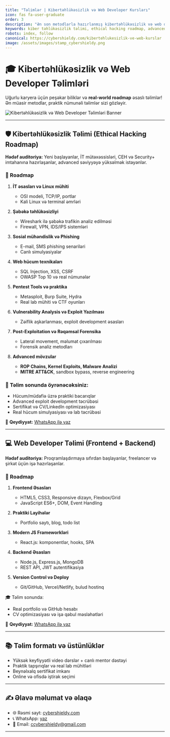 ```yaml
---
title: "Təlimlər | Kibertəhlükəsizlik və Web Developer Kursları"
icon: fas fa-user-graduate
order: 3
description: "Ən son metodlarla hazırlanmış kibertəhlükəsizlik və web developer təlimləri. Real-world praktika, advanced hacking roadmap və modern web proqramlaşdırma. Tələbələr üçün SEO dostu kurslar."
keywords: kiber təhlükəsizlik təlimi, ethical hacking roadmap, advanced hacking kursu, web developer təlimi, frontend backend roadmap, CEH hazırlıq, OSCP, penetration testing, OWASP, real hacking, web proqramlaşdırma kursu, React, Node.js, MongoDB, online təlimlər, tələbə üçün təlim
robots: index, follow
canonical: https://cybershieldy.com/kibertehlukesizlik-ve-web-kurslar
image: /assets/images/stamp_cybershieldy.png
---
```


<script type="application/ld+json">
{
  "@context": "https://schema.org",
  "@type": "Course",
  "name": "Kibertəhlükəsizlik və Web Developer Təlimləri",
  "description": "Ən son metodlarla hazırlanmış kibertəhlükəsizlik və web developer təlimləri. Real-world praktika, advance hacking roadmap və modern web proqramlaşdırma. Tələbələr üçün SEO dostu kurslar.",
  "provider": {
    "@type": "Organization",
    "name": "CyberShieldy",
    "sameAs": "https://cybershieldy.com"
  }
}
</script>

# 🎓 Kibertəhlükəsizlik və Web Developer Təlimləri

Uğurlu karyera üçün peşəkar biliklər və **real-world roadmap** əsaslı təlimlər!  
Ən müasir metodlar, praktik nümunəli təlimlər sizi gözləyir.

![Kibertəhlükəsizlik və Web Developer Təlimləri Banner](/assets/images/training-banner.png "Kibertəhlükəsizlik və Web Developer Təlimləri")

---

## 🛡️ Kibertəhlükəsizlik Təlimi (Ethical Hacking Roadmap)

**Hədəf auditoriya:** Yeni başlayanlar, İT mütəxəssisləri, CEH və Security+ imtahanına hazırlaşanlar, advanced səviyyəyə yüksəlmək istəyənlər.  



### 🚀 Roadmap

1. **İT əsasları və Linux mühiti**
   - OSI modeli, TCP/IP, portlar
   - Kali Linux və terminal əmrləri

2. **Şəbəkə təhlükəsizliyi**
   - Wireshark ilə şəbəkə trafikin analiz edilməsi
   - Firewall, VPN, IDS/IPS sistemləri

3. **Sosial mühəndislik və Phishing**
   - E-mail, SMS phishing senariləri
   - Canlı simulyasiyalar

4. **Web hücum texnikaları**
   - SQL Injection, XSS, CSRF
   - OWASP Top 10 və real nümunələr

5. **Pentest Tools və praktika**
   - Metasploit, Burp Suite, Hydra
   - Real lab mühiti və CTF oyunları

6. **Vulnerability Analysis və Exploit Yazılması**
   - Zəiflik aşkarlanması, exploit development əsasları

7. **Post-Exploitation və Rəqəmsal Forensika**
   - Lateral movement, məlumat çıxarılması
   - Forensik analiz metodları

8. **Advanced mövzular**
   - **ROP Chains, Kernel Exploits, Malware Analizi**
   - **MITRE ATT&CK**, sandbox bypass, reverse engineering

### 🎯 Təlim sonunda öyrənəcəksiniz:
- Hücum/müdafiə üzrə praktiki bacarıqlar  
- Advanced exploit development təcrübəsi  
- Sertifikat və CV/LinkedIn optimizasiyası  
- Real hücum simulyasiyası və lab təcrübəsi

📲 **Qeydiyyat:** [WhatsApp ilə yaz](https://wa.me/994555182523?text=Kiber+T%C9%99hl%C3%BCk%C9%99sizlik+t%C9%99limin%C9%99+qo%C5%9Fulmaq+ist%C9%99yir%C9%99m)

---

## 💻 Web Developer Təlimi (Frontend + Backend)

**Hədəf auditoriya:** Proqramlaşdırmaya sıfırdan başlayanlar, freelancer və şirkət üçün işə hazırlaşanlar.  


### 🚀 Roadmap

1. **Frontend Əsasları**
   - HTML5, CSS3, Responsive dizayn, Flexbox/Grid
   - JavaScript ES6+, DOM, Event Handling

2. **Praktiki Layihələr**
   - Portfolio saytı, blog, todo list

3. **Modern JS Frameworkləri**
   - React.js: komponentlər, hooks, SPA

4. **Backend Əsasları**
   - Node.js, Express.js, MongoDB
   - REST API, JWT autentifikasiya

5. **Version Control və Deploy**
   - Git/GitHub, Vercel/Netlify, bulud hostinq

🎓 Təlim sonunda:
- Real portfolio və GitHub hesabı  
- CV optimizasiyası və işə qəbul məsləhətləri

📲 **Qeydiyyat:** [WhatsApp ilə yaz](https://wa.me/994555182523?text=Web+Developer+t%C9%99limin%C9%99+qo%C5%9Fulmaq+ist%C9%99yir%C9%99m)

---

## 📚 Təlim formatı və üstünlüklər

- Yüksək keyfiyyətli video dərslər + canlı mentor dəstəyi  
- Praktik tapşırıqlar və real lab mühitləri  
- Beynəlxalq sertifikat imkanı  
- Online və ofisdə iştirak seçimi

---

## ✍️ Əlavə məlumat və əlaqə

- 🌐 Rəsmi sayt: [cybershieldy.com](https://cybershieldy.com)  
- 📞 WhatsApp: [yaz](https://wa.me/994555182523)  
- 📧 Email: [ccybershieldy@gmail.com](mailto:ccybershieldy@gmail.com)  

---

<script type="application/ld+json">
{
  "@context": "https://schema.org",
  "@type": "FAQPage",
  "mainEntity": [
    {
      "@type": "Question",
      "name": "Kibertəhlükəsizlik təlimi kimlər üçündür?",
      "acceptedAnswer": {
        "@type": "Answer",
        "text": "Yeni başlayanlar, IT mütəxəssisləri, CEH və Security+ imtahanına hazırlaşanlar, advanced səviyyəyə yüksəlmək istəyənlər."
      }
    },
    {
      "@type": "Question",
      "name": "Web developer təlimi kimlər üçün uyğundur?",
      "acceptedAnswer": {
        "@type": "Answer",
        "text": "Proqramlaşdırmaya sıfırdan başlayanlar, freelancer və şirkət üçün işə hazırlaşanlar, modern web tətbiqləri qurmaq istəyənlər."
      }
    },
    {
      "@type": "Question",
      "name": "Təlim sonunda nələr əldə ediləcək?",
      "acceptedAnswer": {
        "@type": "Answer",
        "text": "Praktik biliklər, sertifikat, CV və LinkedIn optimizasiyası, real hücum və layihə simulyasiyaları."
      }
    }
  ]
}
</script>

